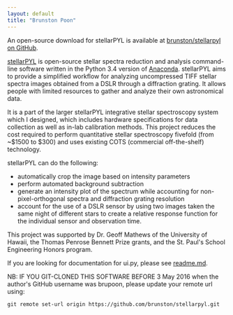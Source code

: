 ```yaml
---
layout: default
title: "Brunston Poon"
---
```


An open-source download for stellarPYL is available at [brunston/stellarpyl on GitHub](https://github.com/brunston/stellarpyl).

[stellarPYL](https://github.com/brunston/stellarpyl]) is open-source stellar spectra reduction and analysis command-line software written in the Python 3.4 version of [Anaconda](http://continuum.io/anaconda]). stellarPYL aims to provide a simplified workflow for analyzing uncompressed TIFF stellar spectra images obtained from a DSLR through a diffraction grating. It allows people with limited resources to gather and analyze their own astronomical data.

It is a part of the larger stellarPYL integrative stellar spectroscopy system which I designed, which includes hardware specifications for data collection as well as in-lab calibration methods. This project reduces the cost required to perform quantitative stellar spectroscopy fivefold (from ~$1500 to $300) and uses existing COTS (commercial off-the-shelf) technology.

stellarPYL can do the following: 

*   automatically crop the image based on intensity parameters
*   perform automated background subtraction
*   generate an intensity plot of the spectrum while accounting for non-pixel-orthogonal spectra and diffraction grating resolution
*   account for the use of a DSLR sensor by using two images taken the same night of different stars to create a relative response function for the individual sensor and observation time.

This project was supported by Dr. Geoff Mathews of the University of Hawaii, the Thomas Penrose Bennett Prize grants, and the St. Paul's School Engineering Honors program.

If you are looking for documentation for ui.py, please see [readme.md]("https://github.com/brunston/stellarpyl/blob/master/README.md").

NB: IF YOU GIT-CLONED THIS SOFTWARE BEFORE 3 May 2016 when the author's GitHub username was brupoon, please update your remote url using:

    git remote set-url origin https://github.com/brunston/stellarpyl.git

